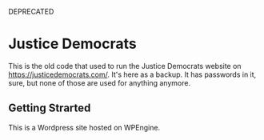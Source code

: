 DEPRECATED

# Justice Democrats
This is the old code that used to run the Justice Democrats website on https://justicedemocrats.com/. It's here as a backup.  It has passwords in it, sure, but none of those are used for anything anymore.

## Getting Strarted
This is a Wordpress site hosted on WPEngine.
